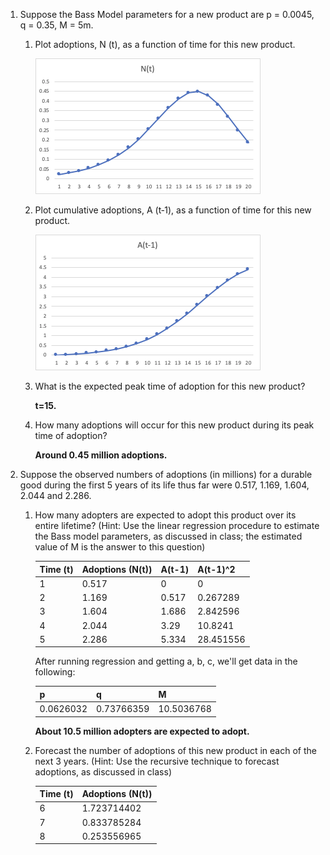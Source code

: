 1. Suppose the Bass Model parameters for a new product are p = 0.0045, q = 0.35, M = 5m.

   1. Plot adoptions, N (t), as a function of time for this new product.

      <img src="Module_1_InClass.assets/image-20200113152048635.png" alt="image-20200113152048635" style="zoom:50%;" />

   2. Plot cumulative adoptions, A (t‐1), as a function of time for this new product.

      <img src="Module_1_InClass.assets/image-20200113152056152.png" alt="image-20200113152056152" style="zoom:50%;" />

   3. What is the expected peak time of adoption for this new product?

      **t=15.** 

   4. How many adoptions will occur for this new product during its peak time of adoption?

      **Around 0.45 million adoptions.** 

2. Suppose the observed numbers of adoptions (in millions) for a durable good during the first 5 years of its life thus far were 0.517, 1.169, 1.604, 2.044 and 2.286.

   1. How many adopters are expected to adopt this product over its entire lifetime? (Hint: Use the linear regression procedure to estimate the Bass model parameters, as discussed in class; the estimated value of M is the answer to this question)

      | Time (t) | Adoptions (N(t)) | A(t-1) | A(t-1)^2  |
      | -------- | ---------------- | ------ | --------- |
      | 1        | 0.517            | 0      | 0         |
      | 2        | 1.169            | 0.517  | 0.267289  |
      | 3        | 1.604            | 1.686  | 2.842596  |
      | 4        | 2.044            | 3.29   | 10.8241   |
      | 5        | 2.286            | 5.334  | 28.451556 |

      After running regression and getting a, b, c, we'll get data in the following:

      | p         | q          | M          |
      | --------- | ---------- | ---------- |
      | 0.0626032 | 0.73766359 | 10.5036768 |

      **About 10.5 million adopters are expected to adopt.**  

   2. Forecast the number of adoptions of this new product in each of the next 3 years. (Hint: Use the recursive technique to forecast adoptions, as discussed in class)

      | Time (t) | Adoptions (N(t)) |
      | -------- | ---------------- |
      | 6        | 1.723714402      |
      | 7        | 0.833785284      |
      | 8        | 0.253556965      |

   


